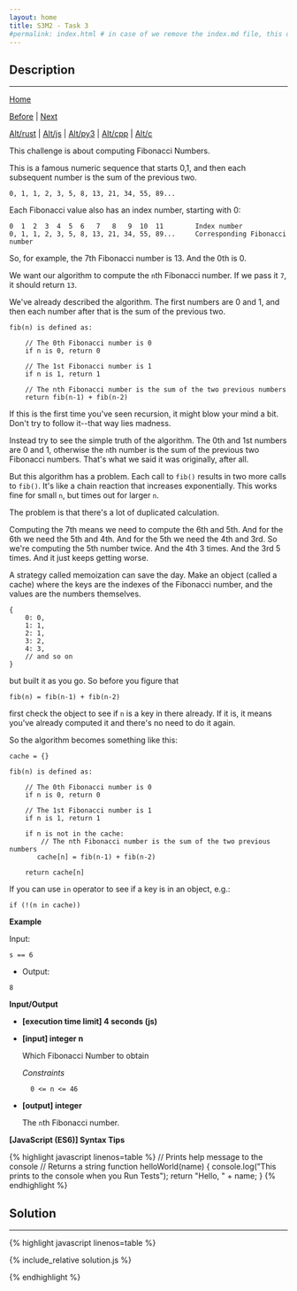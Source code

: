 ```yaml
---
layout: home
title: S3M2 - Task 3
#permalink: index.html # in case of we remove the index.md file, this doc will be the index page
---
```


<div class="row">
<div class="columnStmt" markdown="1">

##  Description
------

[Home](../README.md)

[Before](../S3M2_Task_2/README.md) | [Next](../S3M3_Task_1/README.md)

[Alt/rust](./Alt_rust/README.md) | [Alt/js](./Alt_js/README.html) | [Alt/py3](./Alt_py3/README.md) | [Alt/cpp](./Alt_cpp/README.md) | [Alt/c](./Alt_c/README.md)

This challenge is about computing Fibonacci Numbers.

This is a famous numeric sequence that starts 0,1, and then each subsequent number is the sum of the previous two.

```
0, 1, 1, 2, 3, 5, 8, 13, 21, 34, 55, 89...
```

Each Fibonacci value also has an index number, starting with 0:

```
0  1  2  3  4  5  6   7   8   9  10  11        Index number
0, 1, 1, 2, 3, 5, 8, 13, 21, 34, 55, 89...     Corresponding Fibonacci number
```

So, for example, the 7th Fibonacci number is 13. And the 0th is 0.

We want our algorithm to compute the `n`th Fibonacci number. If we pass it `7`, it should return `13`.

We've already described the algorithm. The first numbers are 0 and 1, and then each number after that is the sum of the previous two.

```
fib(n) is defined as:

    // The 0th Fibonacci number is 0
    if n is 0, return 0

    // The 1st Fibonacci number is 1
    if n is 1, return 1

    // The nth Fibonacci number is the sum of the two previous numbers
    return fib(n-1) + fib(n-2)
```

If this is the first time you've seen recursion, it might blow your mind a bit. Don't try to follow it--that way lies madness.

Instead try to see the simple truth of the algorithm. The 0th and 1st numbers are 0 and 1, otherwise the `n`th number is the sum of the previous two Fibonacci numbers. That's what we said it was originally, after all.

But this algorithm has a problem. Each call to `fib()` results in two more calls to `fib()`. It's like a chain reaction that increases exponentially. This works fine for small `n`, but times out for larger `n`.

The problem is that there's a lot of duplicated calculation.

Computing the 7th means we need to compute the 6th and 5th. And for the 6th we need the 5th and 4th. And for the 5th we need the 4th and 3rd. So we're computing the 5th number twice. And the 4th 3 times. And the 3rd 5 times. And it just keeps getting worse.

A strategy called memoization can save the day. Make an object (called a cache) where the keys are the indexes of the Fibonacci number, and the values are the numbers themselves.

```
{
    0: 0,
    1: 1,
    2: 1,
    3: 2,
    4: 3,
    // and so on
}
```

but built it as you go. So before you figure that

```
fib(n) = fib(n-1) + fib(n-2)
```

first check the object to see if `n` is a key in there already. If it is, it means you've already computed it and there's no need to do it again.

So the algorithm becomes something like this:

```
cache = {}

fib(n) is defined as:

    // The 0th Fibonacci number is 0
    if n is 0, return 0

    // The 1st Fibonacci number is 1
    if n is 1, return 1

    if n is not in the cache:
        // The nth Fibonacci number is the sum of the two previous numbers
       cache[n] = fib(n-1) + fib(n-2)

    return cache[n]
```

If you can use `in` operator to see if a key is in an object, e.g.:

```
if (!(n in cache))
```

**Example**

Input:

```
s == 6
```

-   Output:

```
8
```

**Input/Output**

* **[execution time limit] 4 seconds (js)**

* **[input] integer n**

    Which Fibonacci Number to obtain

    *Constraints*

        0 <= n <= 46

* **[output] integer**

    The `n`th Fibonacci number.

**[JavaScript (ES6)] Syntax Tips**

{% highlight javascript linenos=table %}
// Prints help message to the console
// Returns a string
function helloWorld(name) {
    console.log("This prints to the console when you Run Tests");
    return "Hello, " + name;
}
{% endhighlight %}

</div>
<div class="columnSol" markdown="1">

## Solution
------

{% highlight javascript linenos=table %}

{% include_relative solution.js %}

{% endhighlight %}

</div>
</div>